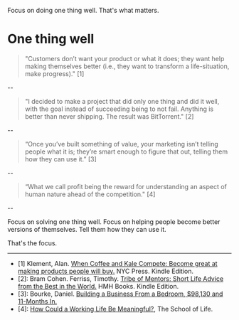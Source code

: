 Focus on doing one thing well. That's what matters. 
# One thing well

> "Customers don’t want your product or what it does; they want help making themselves better (i.e., they want to transform a life-situation, make progress)." [1]

--

> "I decided to make a project that did only one thing and did it well, with the goal instead of succeeding being to not fail. Anything is better than never shipping. The result was BitTorrent." [2]

--

> “Once you’ve built something of value, your marketing isn’t telling people what it is; they’re smart enough to figure that out, telling them how they can use it.” [3]

--

> “What we call profit being the reward for understanding an aspect of human nature ahead of the competition." [4]

--

Focus on solving one thing well. Focus on helping people become better versions of themselves. Tell them how they can use it. 

That's the focus.

---

- [1] Klement, Alan. <a href="https://www.amazon.com/When-Coffee-Kale-Compete-products-ebook/dp/B07C7HH662" target="_blank">When Coffee and Kale Compete: Become great at making products people will buy.</a> NYC Press. Kindle Edition.
- [2]: Bram Cohen. Ferriss, Timothy. <a href="https://www.amazon.com/dp/B071KJ7PTB" target="_blank">Tribe of Mentors: Short Life Advice from the Best in the World.</a> HMH Books. Kindle Edition. 
- [3]: Bourke, Daniel. <a href="https://medium.com/the-post-grad-survival-guide/building-a-business-from-a-bedroom-98-130-and-11-months-in-7a55774b2a0" target="_blank">Building a Business From a Bedroom, $98,130 and 11-Months In.</a>  
- [4]: <a href="https://www.theschooloflife.com/thebookoflife/how-could-a-working-life-be-meaningful/" target="_blank">How Could a Working Life Be Meaningful?</a>, The School of Life.







 

